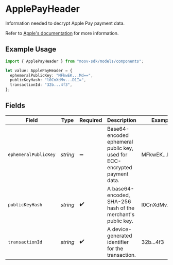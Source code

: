 # ApplePayHeader

Information needed to decrypt Apple Pay payment data.

Refer to [Apple's documentation](https://developer.apple.com/documentation/passkit/payment-token-format-reference#Header-keys-and-values) 
for more information.

## Example Usage

```typescript
import { ApplePayHeader } from "moov-sdk/models/components";

let value: ApplePayHeader = {
  ephemeralPublicKey: "MFkwEK...Md==",
  publicKeyHash: "l0CnXdMv...D1I=",
  transactionId: "32b...4f3",
};
```

## Fields

| Field                                                                     | Type                                                                      | Required                                                                  | Description                                                               | Example                                                                   |
| ------------------------------------------------------------------------- | ------------------------------------------------------------------------- | ------------------------------------------------------------------------- | ------------------------------------------------------------------------- | ------------------------------------------------------------------------- |
| `ephemeralPublicKey`                                                      | *string*                                                                  | :heavy_minus_sign:                                                        | Base64-encoded ephemeral public key, used for ECC-encrypted payment data. | MFkwEK...Md==                                                             |
| `publicKeyHash`                                                           | *string*                                                                  | :heavy_check_mark:                                                        | A base64-encoded, SHA-256 hash of the merchant's public key.              | l0CnXdMv...D1I=                                                           |
| `transactionId`                                                           | *string*                                                                  | :heavy_check_mark:                                                        | A device-generated identifier for the transaction.                        | 32b...4f3                                                                 |
